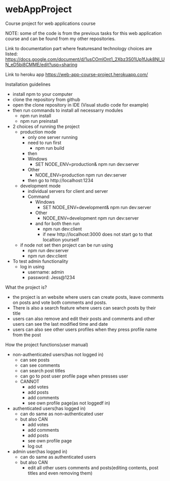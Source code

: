 # webAppProject
Course project for web applications course

NOTE: some of the code is from the previous tasks for this web application course and can be found from my other repositories.

Link to documentation  part where featuresand technology choices are listed:
https://docs.google.com/document/d/1usCOmlOnt1_2Xbz3S01Up1fJuk8NI_UN_eD5bi8CMME/edit?usp=sharing

Link to heroku app
https://web-app-course-project.herokuapp.com/


Installation guidelines
  - install npm to your computer
  - clone the repository from github
  - open the clone repository in IDE (Visual studio code for example)
  - then run commands to install all necessarry modules
    -   npm run install
    -   npm run preinstall 
  - 2 choices of running the project
    - production mode
      - only one server running
      - need to run first
        - npm run build 
      -  then 
        - Windows
          - SET NODE_ENV=production& npm run dev:server
        - Other
          - NODE_ENV=production npm run dev:server
      - then go to http://localhost:1234 
    - development mode
      - individual servers for client and server
      - Command
        - Windows
          - SET NODE_ENV=development& npm run dev:server
        - Other
          - NODE_ENV=development npm run dev:server
        - and for both then run
          - npm run dev:client
          - if new http://localhost:3000 does not start go to that localtion yourself
    - if node not set then project can be run using
      - npm run dev:server
      - npm run dev:client
  - To test admin functionality
    - log in using
        - username: admin
        - password: Jess@1234


What the project is?
  - the project is an website where users can create posts, leave comments on posts and vote both comments and posts.
  - There is also a search feature where users can search posts by their title
  - users can also remove and edit their posts and comments and other users can see the last modified time and date
  - users can also see other users profiles when they press profile name from the post

How the project functions(user manual)
  - non-authenticated users(has not logged in)
      - can see posts
      - can see comments
      - can search post titles
      - can go to post user profile page when presses user
      - CANNOT
         - add votes
         - add posts
         - add comments
         - see own profile page(as not loggedf in)
  - authenticated users(has logged in)
    - can do same as non-authenticated user
    - but also CAN
       - add votes
       - add comments
       - add posts
       - see own profile page
       - log out
  - admin user(has logged in)
    - can do same as authenticated users
    - but also CAN
      - edit all other users comments and posts(editing contents, post titles and even removing them)
       
    





